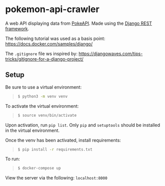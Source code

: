 # pokemon-api-crawler

A web API displaying data from [PokeAPI](https://pokeapi.co/). Made using the [Django REST framework](https://www.django-rest-framework.org/).

The following tutorial was used as a basis point: https://docs.docker.com/samples/django/

The `.gitignore` file ws inspired by: https://djangowaves.com/tips-tricks/gitignore-for-a-django-project/

## Setup

Be sure to use a virtual environment:
> ```sh
> $ python3 -m venv venv
> ```

To activate the virtual environment:
> ```sh
> $ source venv/bin/activate
> ```

Upon activation, run `pip list`. Only `pip` and `setuptools` should be installed in the virtual environment.

Once the venv has been activated, install requirements:
> ```sh
> $ pip install -r requirements.txt
> ```

To run:
> ```sh
> $ docker-compose up
> ```

View the server via the following:
`localhost:8000`
